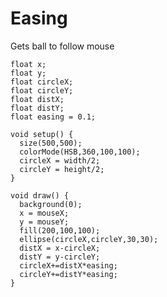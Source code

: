 Easing
======

Gets ball to follow mouse

    float x;
    float y;
    float circleX;
    float circleY;
    float distX;
    float distY;
    float easing = 0.1;
    
    void setup() {
      size(500,500);
      colorMode(HSB,360,100,100);
      circleX = width/2;
      circleY = height/2;
    }
    
    void draw() {
      background(0);
      x = mouseX;
      y = mouseY;
      fill(200,100,100);
      ellipse(circleX,circleY,30,30);
      distX = x-circleX;
      distY = y-circleY;
      circleX+=distX*easing;
      circleY+=distY*easing;
    }
